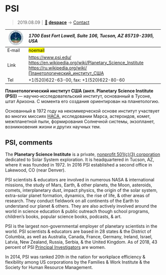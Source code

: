 # PSI
> 2019.08.09 ┊ **[🚀](../index/index.md) [despace](index.md)** → [Contact](contact.md)

|[![](f/contact/p/psi_logo1_thumb.jpg)](f/contact/p/psi_logo1.png)|*1700 East Fort Lowell, Suite 106, Tucson, AZ 85719-2395, USA*|
|:--|:--|
|E‑mail| <mark>noemail</mark> |
|Link| <https://www.psi.edu/><br> <https://en.wikipedia.org/wiki/Planetary_Science_Institute><br> <https://ru.wikipedia.org/wiki/Планетологический_институт_США> |
|Tel| +1(520)622-63-00, fax: +1(520)622-80-60 |

**Планетологический институт США (англ. Planetary Science Institute (PSI))** — научно‑исследовательский институт, основанный в Тусоне, штат Аризона. C момента его создания ориентирован на планетологию.

Основанный в 1972 году на некоммерческой основе институт участвует во многих миссиях [НАСА](zz_nasa.md), исследовании Марса, астероидов, комет, межпланетной пыли, формирования Солнечной системы, экзопланет, возникновения жизни и других научных тем.


<p style="page-break-after:always"> </p>

## PSI, comments

The **Planetary Science Institute** is a private, [nonprofit 501(c)(3) corporation](nonprof_org.md) dedicated to Solar System exploration. It is headquartered in Tucson, AZ, where it was founded in 1972. In 2016 PSI established a second office in Lakewood, CO (near Denver).

PSI scientists & educators are involved in numerous NASA & international missions, the study of Mars, Earth, & other planets, the Moon, asteroids, comets, interplanetary dust, impact physics, the origin of the solar system, extra-solar planet formation, dynamics, the rise of life, & other areas of research. They conduct fieldwork on all continents of the Earth to understand our planet & others. They are also actively involved around the world in science education & public outreach though school programs, children’s books, popular science books, podcasts, & art.

PSI is the largest non-governmental employer of planetary scientists in the world.  PSI scientists & educators are based in 28 states & the District of Columbia, as well as Australia, Canada, France, Germany, Ireland, Israel, Latvia, New Zealand, Russia, Serbia, & the United Kingdom. As of 2018, 43 percent of PSI [Principal Investigators](principal_investigator.md) are women.

In 2014, PSI was ranked 20th in the nation for workplace efficiency & flexibility among US corporations by the Families & Work Institute & the Society for Human Resource Management.

